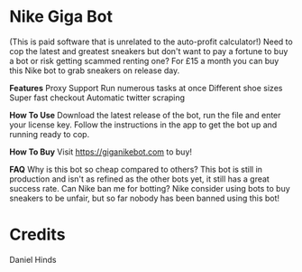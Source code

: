 # Nike Giga Bot
(This is paid software that is unrelated to the auto-profit calculator!)
Need to cop the latest and greatest sneakers but don't want to pay a fortune to buy a bot or risk getting scammed renting one? 
For £15 a month you can buy this Nike bot to grab sneakers on release day.

**Features**
Proxy Support
Run numerous tasks at once
Different shoe sizes 
Super fast checkout 
Automatic twitter scraping

**How To Use**
Download the latest release of the bot, run the file and enter your license key.
Follow the instructions in the app to get the bot up and running ready to cop.

**How To Buy**
Visit https://giganikebot.com to buy!

**FAQ**
Why is this bot so cheap compared to others?
This bot is still in production and isn't as refined as the other bots yet, it still has a great success rate.
Can Nike ban me for botting?
Nike consider using bots to buy sneakers to be unfair, but so far nobody has been banned using this bot!

# Credits 

Daniel Hinds

